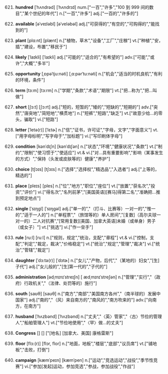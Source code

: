 621. **hundred**
[ˈhʌndrəd]  [ˈhʌndrɪd]
num.["一百","许多","100 到 999 间的数目","某个世纪的年代"]  n.["一百","许多"]  adj.["一百的","许多的"]  

622. **available**
[əˈveɪləbl]  [əˈveləbəl]
adj.["可获得的","有空的","可购得的","能找到的"]  

623. **plant**
[plɑ:nt]  [plænt]
n.["植物，草木","设备","工厂","庄稼"]  vt.["种植","安，插","建设，布置","移民于"]  

624. **likely**
[ˈlaɪkli]  [ˈlaɪkli]
adj.["可能的","适合的","有希望的"]  adv.["可能","或许","大概","多半"]  

625. **opportunity**
[ˌɒpəˈtju:nəti]  [ˌɑ:pərˈtu:nəti]
n.["机会","适当的时机良机","有利的环境，条件"]  

626. **term**
[tɜ:m]  [tɜ:rm]
n.["学期","条款","术语","期限"]  vt.["把…称为","把…叫做"]  

627. **short**
[ʃɔ:t]  [ʃɔ:rt]
adj.["短的，短暂的","矮的","短缺的","短期的"]  adv.["突然","唐突地","简短地","横贯地"]  n.["短裤","短路","缺乏"]  vt.["故意少给…的零头，骗取"]  vi.["短路"]  

628. **letter**
[ˈletə(r)]  [ˈlɛtɚ]
n.["信","证书，许可证","字母，文字","字面意义"]  vt.["用字母标明","写字母于","加标题"]  vi.["写印刷体字母"]  

629. **condition**
[kənˈdɪʃn]  [kənˈdɪʃən]
n.["状态","环境","健康状况","条款"]  vt.["制约","限制","使习惯于","使适应"]  vt.& vi.["对…具有重要影响","影响（某事发生的方式）","保持（头发或皮肤等的）健康","养护"]  

630. **choice**
[tʃɔɪs]  [tʃɔɪs]
n.["选择","选择权","精选品","入选者"]  adj.["上等的，精选的"]  

631. **place**
[pleɪs]  [ples]
n.["位","地方","职位","座位"]  vt.["放置","获名次","投资","评价"]  vi.["得名次","名列前茅","[美国英语][赛马]得第二名","准确把…推到预定地点"]  

632. **single**
[ˈsɪŋgl]  [ˈsɪŋɡəl]
adj.["单一的","（打斗、比赛等）一对一的","惟一的","适于一人的"]  n.["单程票","（旅馆等的）单人房间","[复数]（高尔夫球一对一的）二人对抗赛","[常用复数][美国、加拿大英语]未婚（或单身）男子（或女子）"]  vt.["挑选"]  vi.["作一垒手"]  

633. **rule**
[ru:l]  [ruːl]
n.["规则，规定","统治，支配","章程"]  vt.& vi.["控制，支配","判定","裁定，裁决","价格稳定"]  vt.["统治","规定","管理","裁决"]  vi.["统治","管辖","裁定"]  

634. **daughter**
[ˈdɔ:tə(r)]  [ˈdɔtɚ]
n.["女儿","产物，后代","（某地的）妇女","[生]子代"]  adj.["女儿般的","[生]第一代的","子代的"]  

635. **administration**
[ədˌmɪnɪˈstreɪʃn]  [ ædˌmɪnɪˈstreʃən]
n.["管理","实行","（政府）行政机关","（法律、处罚等的）施行"]  

636. **south**
[saʊθ]  [saʊθ]
n.["南方","南部","美国南方各州","（南半球的）发展中国家"]  adj.["南的","（风）来自南方的","南风的","南方吹来的"]  adv.["向南方，在南方"]  

637. **husband**
[ˈhʌzbənd]  [ˈhʌzbənd]
n.["丈夫","〈英〉管家","〈古〉节俭的管理人","船舶管理人"]  vt.["节俭地使用","〈罕〉做…的丈夫"]  

638. **Congress**
[]  []
["[地名] [加拿大、美国] 康格雷斯"]  

639. **floor**
[flɔ:(r)]  [flɔr, flor]
n.["地面，地板","楼层","底部","议员席"]  vt.["铺地板","击败，打倒"]  

640. **campaign**
[kæmˈpeɪn]  [kæmˈpen]
n.["运动","竞选运动","战役","季节性竞赛"]  vi.["参加[发起]运动，参加竞选","参战，参加战役","作战"]  

